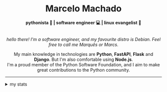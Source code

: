 <h1 align="center"> Marcelo Machado </h1>
    
<div align="center">
<b>pythonista 🐍 | software engineer 💻 | linux evangelist 🐧</b>
<br>
<br>

<i>hello there! I'm a software engineer, and my favourite distro is Debian. Feel free to call me Marquês or Marcs.</i>

<p>

My main knowledge in technologies are **Python**, **FastAPI**, **Flask** and **Django**. But I'm also comfortable using **Node.js**. <br/>
I'm a proud member of the Python Software Foundation, and I aim to make great contributions to the Python community.
</p>

</div>

---

<details closed>    
<summary>my stats</summary>

<!--START_SECTION:waka-->
**I'm a Night 🦉** 

```text
🌞 Morning    20 commits     ██░░░░░░░░░░░░░░░░░░░░░░░   7.94% 
🌆 Daytime    96 commits     █████████░░░░░░░░░░░░░░░░   38.1% 
🌃 Evening    120 commits    ████████████░░░░░░░░░░░░░   47.62% 
🌙 Night      16 commits     █░░░░░░░░░░░░░░░░░░░░░░░░   6.35%

```


📊 **This Week I Spent My Time On** 

```text
⌚︎ Time Zone: America/Sao_Paulo

💬 Programming Languages: 
Python                   12 hrs 14 mins      ██████████████░░░░░░░░░░░   56.99% 
HTML                     3 hrs 34 mins       ████░░░░░░░░░░░░░░░░░░░░░   16.66% 
Emacs Lisp               3 hrs 15 mins       ███░░░░░░░░░░░░░░░░░░░░░░   15.18% 
CSS                      1 hr 37 mins        ██░░░░░░░░░░░░░░░░░░░░░░░   7.6% 
TOML                     18 mins             ░░░░░░░░░░░░░░░░░░░░░░░░░   1.43%

🔥 Editors: 
VS Code                  15 hrs 52 mins      ██████████████████░░░░░░░   73.91% 
Emacs                    5 hrs 34 mins       ██████░░░░░░░░░░░░░░░░░░░   25.94% 
Unknown Editor           1 min               ░░░░░░░░░░░░░░░░░░░░░░░░░   0.15%

💻 Operating System: 
Windows                  16 hrs 53 mins      ███████████████████░░░░░░   78.67% 
Linux                    4 hrs 33 mins       █████░░░░░░░░░░░░░░░░░░░░   21.23% 
Mac                      1 min               ░░░░░░░░░░░░░░░░░░░░░░░░░   0.1%

```


 Last Updated on 20/04/2024
<!--END_SECTION:waka-->

<!-- <div>
        <a target="_blank" rel="noopener noreferrer" href="https://github.com/mmaachado?tab=repositories"><img src="https://github-readme-stats.vercel.app/api/top-langs/?username=mmaachado&hide=html,css,swift,ruby&langs_count=6&hide_border=true&layout=compact&show_icons=true&line_height=10&theme=transparent&title_color=4a86d1&custom_title=favourite%20languages"
       alt="most used languages" align="right"></a>
     <a target="_blank" rel="noopener noreferrer" href="https://wakatime.com/@mmachado"><img width="400rem" src="https://github-readme-stats.vercel.app/api/wakatime?username=mmachado&theme=transparent&hide_border=true&hide=markdown,html,css,text,other,yaml,json,prolog,dart,docker,xml,gitconfig,TSQL&hide_title=true&line_height=50&langs_count=4&layout=default" alt="wakatime stats" align="left" /></a> 
        

</div>

 <img src="https://raw.githubusercontent.com/MicaelliMedeiros/micaellimedeiros/master/image/computer-illustration.png" min-width="400px" max-width="400px" width="400px" align="right" alt="computer-illustration.png"> -->
<!-- [![Buy me a coffee](https://img.shields.io/badge/Buy%20Me%20a%20Coffee-ffdd00?style=for-the-badge&logo=buy-me-a-coffee&logoColor=black)](https://www.buymeacoffee.com/anticodingclub) -->

</details>
